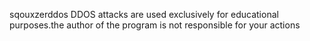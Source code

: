 sqouxzerddos 
DDOS attacks are used exclusively for educational purposes.the author of the program is not responsible for your actions
